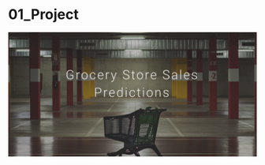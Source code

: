 # 01_Project

<img src="https://github.com/thelemoncookie-data/01_Project/blob/main/Sales_pred_image.png">
